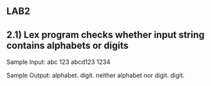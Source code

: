 ##  LAB2

## 2.1)  Lex program checks whether input string contains alphabets or digits

Sample Input:
abc
123
abcd123
1234

Sample Output:
alphabet.
digit.
neither alphabet nor digit.
digit.
